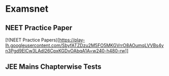 # Examsnet

## NEET Practice Paper
[!(NEET Practice Papers)[https://play-lh.googleusercontent.com/SbyfATZDzu2M5FO5MKGVrrO8AOumqLVVBs4yn3Pgd9ElCw3LAdl26CpxKGDvOAbqA1A=w240-h480-rw]]

## JEE Mains Chapterwise Tests

## 
